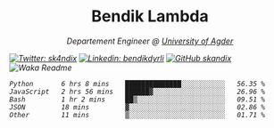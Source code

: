 <h1 align="center"> Bendik Lambda </h1>
<p align="center"><em>Departement Engineer @ <a href="http://www.uia.no">University of Agder</a></p>



[![Twitter: sk4ndix](https://img.shields.io/twitter/follow/sk4ndix?style=social)](https://twitter.com/sk4ndix)
[![Linkedin: bendikdyrli](https://img.shields.io/badge/-bendikdyrli-blue?style=flat-square&logo=Linkedin&logoColor=white&link=https://www.linkedin.com/in/bendikdyrli/)](https://www.linkedin.com/in/bendikdyrli/)
[![GitHub skandix](https://img.shields.io/github/followers/skandix?label=follow&style=social)](https://github.com/skandix)
![Waka Readme](https://github.com/skandix/skandix/workflows/Waka%20Readme/badge.svg)


<!--START_SECTION:waka-->
```text
Python       6 hrs 8 mins    ██████████████░░░░░░░░░░░   56.35 % 
JavaScript   2 hrs 56 mins   ██████▓░░░░░░░░░░░░░░░░░░   26.96 % 
Bash         1 hr 2 mins     ██▒░░░░░░░░░░░░░░░░░░░░░░   09.51 % 
JSON         18 mins         ▓░░░░░░░░░░░░░░░░░░░░░░░░   02.86 % 
Other        11 mins         ▒░░░░░░░░░░░░░░░░░░░░░░░░   01.71 % 
```
<!--END_SECTION:waka-->
